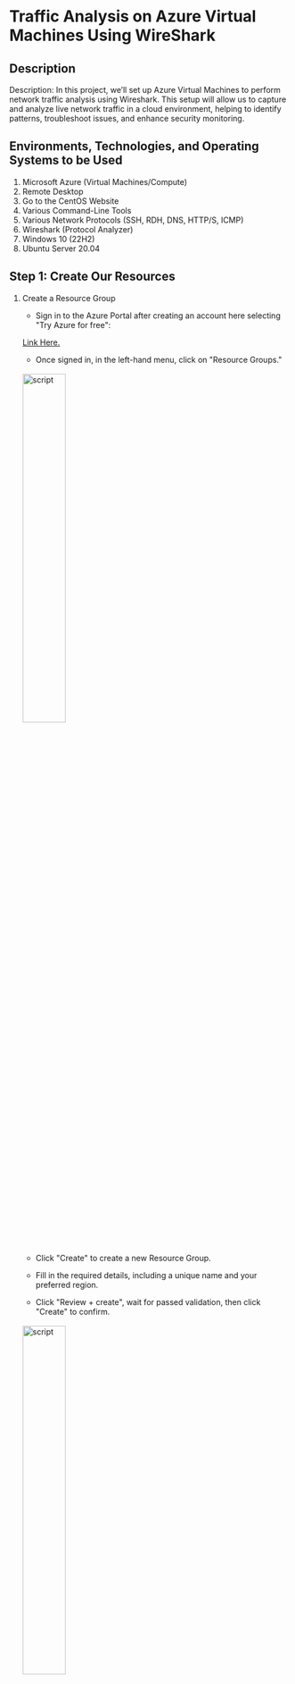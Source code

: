 # Traffic Analysis on Azure Virtual Machines Using WireShark
<h2>Description</h2>
Description: In this project, we’ll set up Azure Virtual Machines to perform network traffic analysis using Wireshark. This setup will allow us to capture and analyze live network traffic in a cloud environment, helping to identify patterns, troubleshoot issues, and enhance security monitoring.

<h2>Environments, Technologies, and Operating Systems to be Used </h2>
<ol>
   <li>Microsoft Azure (Virtual Machines/Compute)</li>
   <li>Remote Desktop</li>
   <li>Go to the CentOS Website</li>
   <li>Various Command-Line Tools</li>
   <li>Various Network Protocols (SSH, RDH, DNS, HTTP/S, ICMP)</li>
   <li>Wireshark (Protocol Analyzer)</li>
   <li>Windows 10 (22H2)</li>
   <li>Ubuntu Server 20.04</li>
  
</ol>
<h2>Step 1: Create Our Resources </h2>
<ol>

  
   <li>Create a Resource Group</li>
   <ul>
      <li>Sign in to the Azure Portal after creating an account here selecting "Try Azure for free": 
   </ul>
   
   [Link Here.](https://azure.microsoft.com/en-us/pricing/purchase-options/azure-account/search?ef_id=_k_CjwKCAiA6t-6BhA3EiwAltRFGKPFQZAFQkCKMF_0KQgrv9Ral7t4-GQ74Hnqm972Ou9o2iMy41JciBoCzQ0QAvD_BwE_k_&OCID=AIDcmmfq865whp_SEM__k_CjwKCAiA6t-6BhA3EiwAltRFGKPFQZAFQkCKMF_0KQgrv9Ral7t4-GQ74Hnqm972Ou9o2iMy41JciBoCzQ0QAvD_BwE_k_&gad_source=1&gclid=CjwKCAiA6t-6BhA3EiwAltRFGKPFQZAFQkCKMF_0KQgrv9Ral7t4-GQ74Hnqm972Ou9o2iMy41JciBoCzQ0QAvD_BwE)
      </li>
   <ul>
      <li>Once signed in, in the left-hand menu, click on "Resource Groups."</li>
   </ul>
   <br>
      <img src="https://imgur.com/d995KP2.png" height="40%" width="40%" alt="script"/>
   <br/>  
   <ul>
      <li>Click "Create" to create a new Resource Group.</li>
   </ul>
   <ul>
      <li>Fill in the required details, including a unique name and your preferred region.</li>
   </ul>
   <ul>
      <li>Click "Review + create", wait for passed validation, then click "Create" to confirm.</li>
   </ul>
   <br>
      <img src="https://imgur.com/PzsbuzU.png" height="40%" width="40%" alt="script"/>
   <br/>  
   <br>
      <img src="https://imgur.com/Z9VSNDJ.png" height="40%" width="40%" alt="script"/>
   <br/>  
  
   <li>Create a Windows 10 Virtual Machine (VM)</li>
   <ul>
      <li>In the Azure Portal, click on "Create a resource" in the left-hand menu.</li>
   </ul>
   <br>
      <img src="https://imgur.com/Mm9gVM5.png" height="40%" width="40%" alt="script"/>
   <br/> 
   <ul>
      <li>Search for "Windows 10" and select the drop down arrow next to "Create" and select the appropriate VM image: "Windows 10 Pro, version 22H2" </li>
   </ul>
   <br>
      <img src="https://imgur.com/FFSdT4A.png" height="40%" width="40%" alt="script"/>
   <br/>
   <ul>
      <li>Click "Create" to start the VM creation process.</li>
   </ul>
   <ul>
      <li>Fill in the required details, such as VM name, region, and admin username and password./li>
   </ul>
     <ul>
      <li>Under the "Resource Group" section, select the Resource Group created earlier.</li>
   </ul>
    <br>
      <img src="https://imgur.com/IZWKHXX.png" height="40%" width="40%" alt="script"/>
   <br/>
   <ul>
      <li>Be sure to set the details for the "Administrator account" so you can sign in. We used the credentials, user:helpdeskadmin pass: Password123! </li>
   </ul>
      <br>
      <img src="https://imgur.com/P3dN4Nj.png" height="40%" width="40%" alt="script"/>
   <br/>
   <ul>
      <li>Click 'Next' , leave the "Disks" tab as is.</li>
   </ul>
     <ul>
      <li>On the "Networking" tab For the Virtual Network (Vnet) and Subnet, let the VM create a new one.</li>
   </ul>
      <br>
      <img src="https://imgur.com/hsEOaqr.png" height="40%" width="40%" alt="script"/>
   <br/>
     <ul>
      <li>Complete the remaining VM configuration settings as needed.</li>
   </ul>
     <ul>
      <li>Click "Review + create" and then "Create" to confirm.</li>
   </ul>
   <br>
      <img src="https://imgur.com/I4UirZQ.png" height="40%" width="40%" alt="script"/>
   <br/>

   
 <li>Create a Linux (Ubuntu) VM</li>
   <ul>
      <li>In the Azure Portal, click on "Create a resource" in the left-hand menu.</li>
   </ul>
   <ul>
      <li>Search for "Ubuntu" and select the appropriate VM image: Ubuntu Server 20.04 LTS</li>
   </ul>
   <ul>
      <li>Click "Create" to start the VM creation process.</li>
   </ul>
   <ul>
      <li>Fill in the required details, such as VM name, region, and admin username and password./li>
   </ul>
     <ul>
      <li>Under the "Resource Group" section, select the Resource Group created earlier.</li>
   </ul>
   <br>
      <img src="https://imgur.com/crqvKAj.png" height="40%" width="40%" alt="script"/>
   <br/>
   <ul>
      <li>Be sure to select "Password" for the "Authentication Type" and set the details for the "Administrator account" so you can sign in. We used the credentials, user:helpdeskadmin pass: Password123!</li>
   </ul>
   <br>
      <img src="https://imgur.com/cqhK6tl.png" height="40%" width="40%" alt="script"/>
   <br/>
   <ul>
      <li>Click 'Next' , leave the "Disks" tab as is.</li>
   </ul>
     <ul>
      <li>For the Virtual Network (Vnet) and Subnet, select the one created while setting up the Windows 10 VM.</li>
   </ul>
   <br>
      <img src="https://imgur.com/bApiQmT.png" height="40%" width="40%" alt="script"/>
   <br/>
     <ul>
      <li>Complete the remaining VM configuration settings as needed.</li>
   </ul>
     <ul>
      <li>Click "Review + create" and then "Create" to confirm.</li>
   </ul>
   <br>
      <img src="https://imgur.com/sTNpMIc.png" height="40%" width="40%" alt="script"/>
   <br/>


 <li>Observe Your Virtual Network within Network Watcher</li>
   <ul>
      <li>In the Azure Portal, click on "All services" in the left-hand menu > "Monitor" tab > Under "Monitoring tools" select "Network Watcher". </li>
   </ul>
   <ul>
      <li>Select the Virtual Network you created earlier.</li>
   </ul>
   <ul>
      <li>Observe the details of your Virtual Network, including the connected VMs and subnets.</li>
   </ul>
   <ul>
      <li>Add pic for reference</li>
   </ul>
   
</ol>
</ol>
<h2> Step 2: Observing ICMP Traffic </h2>
In this section, we will use Wireshark to observe ICMP traffic between the Windows 10 and Ubuntu VMs, and also between the Windows 10 VM and a public website. We will also demonstrate how Network Security Group rules can be used to control ICMP traffic.
<ol>
   <li>Connect to Windows 10 VM and Install Wireshark</li>
   <ul>
      <li>Use Remote Desktop to connect to your Windows 10 Virtual Machine.</li>
   </ul>
    <ul>
      <li>Within your Windows 10 Virtual Machine, download Wireshark from the official website: https://www.wireshark.org/#downloadLink </li>
   </ul>
    <ul>
      <li>Install Wireshark following the installation wizard instructions.</li>
   </ul>
   <li>Filter and Observe ICMP Traffic</li>
    <ul>
      <li>Open Wireshark and start a new capture.</li>
   </ul>
    <ul>
      <li>Set the filter to "icmp" to display only ICMP traffic.</li>
   </ul>
    <ul>
      <li>Retrieve the private IP address of the Ubuntu VM from the Azure Portal.</li>
   </ul>
    <ul>
      <li>Open Command Prompt or PowerShell in the Windows 10 VM and ping the Ubuntu VM using the command: 'ping <Ubuntu_VM_IP>'</li>
   </ul>
    <ul>
      <li>Observe the ping requests and replies within Wireshark.</li>
   </ul>
   <li>Ping a Public Website and Observe Traffic</li>
    <ul>
      <li>From the Windows 10 VM, attempt to ping a public website (e.g., www.amazon.com) using the command: ping www.amazon.com</li>
   </ul>
       <ul>
      <li>Observe the ICMP traffic between the Windows 10 VM and the public website in Wireshark.</li>
   </ul>
  <li>Control ICMP Traffic Using Network Security Group</li>
    <ul>
      <li>Initiate a perpetual/non-stop ping from your Windows 10 VM to your Ubuntu VM using the command: 'ping -t <Ubuntu_VM_IP>'</li>
   </ul>
    <ul>
      <li>In the Azure Portal, navigate to the Network Security Group (NSG) associated with your Ubuntu VM.</li>
   </ul>
    <ul>
      <li>Click on "Inbound security rules" in the left menu.</li>
   </ul>   
    <ul>
      <li>Click on the "+ Add" button in the top menu.</li>
   </ul> 
    <ul>
      <li>Configure the new rule as follows:</li>
      <ul><li>Source: Any</li></ul>
      <ul><li>Source Port Ranges: *</li></ul>
      <ul><li>Destination: Any</li></ul>
      <ul><li>Service: Custom</li></ul>
      <ul><li>Destination Port Ranges: *</li></ul>
      <ul><li>Protocol: ICMP</li></ul>
      <ul><li>Action: Deny</li></ul>
   </ul> 
    <ul>
      <li>Click "Add" to create the rule.</li>
    </ul>
   <ul>
      <li>Observe the ICMP traffic in Wireshark and the command line Ping activity, which should be interrupted due to the new rule.</li>
   </ul>
   <li>Re-enable ICMP Traffic and Observe the Result</li>
    <ul>
      <li>In the Azure Portal, navigate to the NSG associated with your Ubuntu VM.</li>
   </ul>  
   <ul>
      <li>Locate the ICMP rule you created earlier and delete it to re-enable ICMP traffic.</li>
   </ul>
   <ul>
      <li>Observe the ICMP traffic in Wireshark and the command line Ping activity, which should resume.</li>
   </ul>
    <li>Stop the Ping Activity</li>
    <ul>
      <li>In the Command Prompt or PowerShell, press Ctrl+C to stop the continuous ping activity.</li>
   </ul>  
</ol>



        
<h2>Step 4: Observing SSH Traffic </h2>
In this section, we will use Wireshark to observe SSH traffic between the Windows 10 and Ubuntu VMs. We will establish an SSH connection and execute commands within the Ubuntu VM, monitoring the SSH traffic in Wireshark.
<ol>
   <li>Filter for SSH Traffic in Wireshark</li>
   <ul>
      <li>In Wireshark, update the filter to "ssh" to display only SSH traffic.</li>
   </ul>
  <li>Establish an SSH Connection</li>
   <ul>
      <li>If you don't have an SSH client installed on your Windows 10 VM, download and install one such as PuTTY: https://www.putty.org/ </li>
   </ul>
   <ul>
      <li>Open the SSH client and enter the private IP address of your Ubuntu VM.</li>
   </ul>
   <ul>
      <li>Connect to the Ubuntu VM using the appropriate username and password.</li>
   </ul>
   <ul>
      <li>Observe the SSH traffic in Wireshark as the connection is established.</li>
   </ul>
   <img src="https://i.imgur.com/RXI5kjZ.png" height="30%" width="30%" alt="script"/>
   <br/>
   <li>Execute Commands and Observe SSH Traffic</li>
   </ul>
   <ul>
      <li>In the SSH session, type the following command and press [Enter]: ls -lasth</li>
   </ul>
   <ul>
      <li>Observe the SSH traffic in Wireshark.</li>
   </ul>
   <ul>
      <li>Type the following command and press [Enter]: touch hi.txt</li>
   </ul>
      <ul>
      <li>Observe the SSH traffic in Wireshark.</li>
   </ul>
   <li>Close the SSH Connection</li>
   <ul>
      <li>In the SSH session, type exit and press [Enter] to close the connection.</li>
   </ul>
    <ul>
      <li>Observe the SSH traffic in Wireshark as the connection is closed.</li>
   </ul>
</ol>
<h2>Step 5: Observing DNS Traffic </h2>
In this section, we will use Wireshark to observe DNS traffic within the Windows 10 VM. We will use the nslookup command to query the IP addresses of two websites and monitor the DNS traffic in Wireshark.
<ol>
   <li>Filter for DNS Traffic in Wireshark</li>
   <ul>
      <li>In Wireshark, update the filter to "dns" to display only DNS traffic.</li>
   </ul>
   <li>Query IP Addresses Using nslookup</li>
   <ul>
      <li>Open Command Prompt or PowerShell in the Windows 10 VM.</li>
   </ul>
   <ul>
      <li>Type the following command and press [Enter]: nslookup ufc.com</li>
   </ul>
   <ul>
      <li>Observe the DNS traffic in Wireshark as the IP address for ufc.com is resolved.</li>
   </ul>
</ol>

   <h2>Step 6: Conclusion</h2>
 Through this project, we successfully leveraged Wireshark on Azure VMs to monitor and analyze various types of network traffic, including RDP, DNS, DHCP, SSH, and ICMP. This hands-on setup provided valuable insights into common traffic patterns, allowing us to observe and understand these protocols in action, troubleshoot potential issues, and strengthen network security awareness in a cloud environment.     
</ol>
